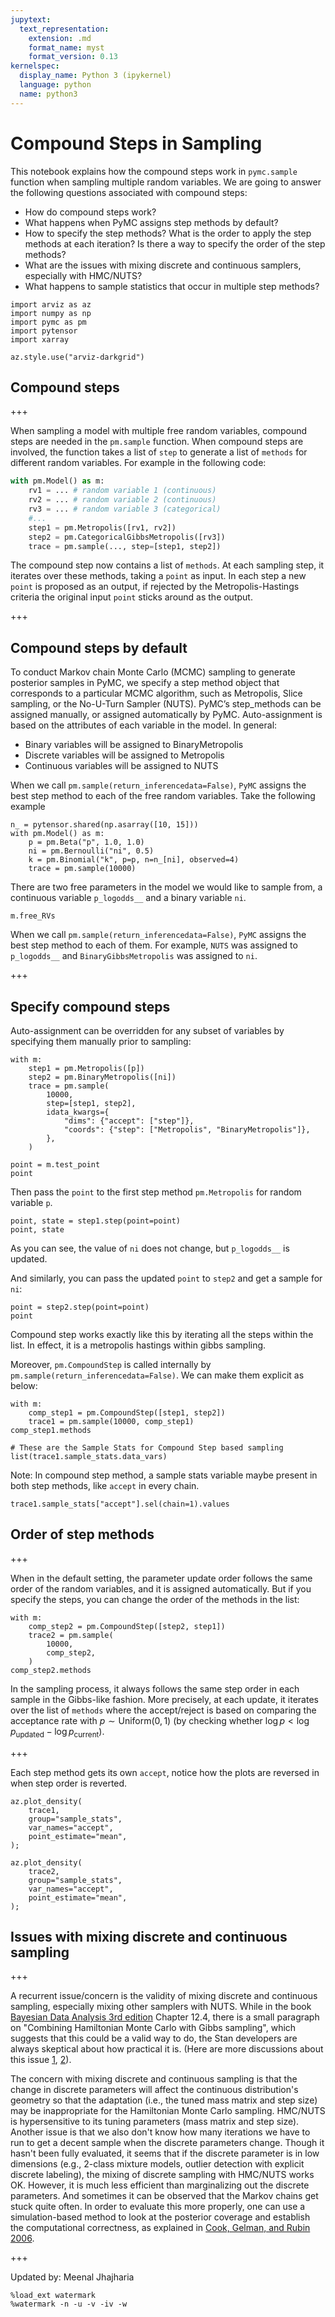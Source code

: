 ```yaml
---
jupytext:
  text_representation:
    extension: .md
    format_name: myst
    format_version: 0.13
kernelspec:
  display_name: Python 3 (ipykernel)
  language: python
  name: python3
---
```


# Compound Steps in Sampling
This notebook explains how the compound steps work in `pymc.sample` function when sampling multiple random variables. We are going to answer the following questions associated with compound steps:

- How do compound steps work?
- What happens when PyMC assigns step methods by default?
- How to specify the step methods? What is the order to apply the step methods at each iteration? Is there a way to specify the order of the step methods? 
- What are the issues with mixing discrete and continuous samplers, especially with HMC/NUTS?
- What happens to sample statistics that occur in multiple step methods?

```{code-cell} ipython3
import arviz as az
import numpy as np
import pymc as pm
import pytensor
import xarray
```

```{code-cell} ipython3
az.style.use("arviz-darkgrid")
```

## Compound steps

+++

When sampling a model with multiple free random variables, compound steps are needed in the `pm.sample` function. When compound steps are involved, the function takes a list of `step` to generate a list of `methods` for different random variables. For example in the following code:
```python
with pm.Model() as m:
    rv1 = ... # random variable 1 (continuous)
    rv2 = ... # random variable 2 (continuous)
    rv3 = ... # random variable 3 (categorical)
    #...
    step1 = pm.Metropolis([rv1, rv2])
    step2 = pm.CategoricalGibbsMetropolis([rv3])
    trace = pm.sample(..., step=[step1, step2])
```
The compound step now contains a list of `methods`. At each sampling step, it iterates over these methods, taking a `point` as input. In each step a new `point` is proposed as an output, if rejected by the Metropolis-Hastings criteria the original input `point` sticks around as the output.

+++

## Compound steps by default
To conduct Markov chain Monte Carlo (MCMC) sampling to generate posterior samples in PyMC, we specify a step method object that corresponds to a particular MCMC algorithm, such as Metropolis, Slice sampling, or the No-U-Turn Sampler (NUTS). PyMC’s step_methods can be assigned manually, or assigned automatically by PyMC. Auto-assignment is based on the attributes of each variable in the model. In general:

- Binary variables will be assigned to BinaryMetropolis
- Discrete variables will be assigned to Metropolis
- Continuous variables will be assigned to NUTS

When we call `pm.sample(return_inferencedata=False)`, `PyMC` assigns the best step method to each of the free random variables. Take the following example

```{code-cell} ipython3
n_ = pytensor.shared(np.asarray([10, 15]))
with pm.Model() as m:
    p = pm.Beta("p", 1.0, 1.0)
    ni = pm.Bernoulli("ni", 0.5)
    k = pm.Binomial("k", p=p, n=n_[ni], observed=4)
    trace = pm.sample(10000)
```

There are two free parameters in the model we would like to sample from, a continuous variable `p_logodds__` and a binary variable `ni`.

```{code-cell} ipython3
m.free_RVs
```

When we call `pm.sample(return_inferencedata=False)`, `PyMC` assigns the best step method to each of them. For example, `NUTS` was assigned to `p_logodds__` and `BinaryGibbsMetropolis` was assigned to `ni`.

+++

## Specify compound steps
Auto-assignment can be overridden for any subset of variables by specifying them manually prior to sampling:

```{code-cell} ipython3
with m:
    step1 = pm.Metropolis([p])
    step2 = pm.BinaryMetropolis([ni])
    trace = pm.sample(
        10000,
        step=[step1, step2],
        idata_kwargs={
            "dims": {"accept": ["step"]},
            "coords": {"step": ["Metropolis", "BinaryMetropolis"]},
        },
    )
```

```{code-cell} ipython3
point = m.test_point
point
```

Then pass the `point` to the first step method `pm.Metropolis` for random variable `p`.

```{code-cell} ipython3
point, state = step1.step(point=point)
point, state
```

As you can see, the value of  `ni` does not change, but `p_logodds__` is updated.

And similarly, you can pass the updated `point` to `step2` and get a sample for `ni`:

```{code-cell} ipython3
point = step2.step(point=point)
point
```

Compound step works exactly like this by iterating all the steps within the list. In effect, it is a metropolis hastings within gibbs sampling. 

Moreover, `pm.CompoundStep` is called internally by `pm.sample(return_inferencedata=False)`. We can make them explicit as below:

```{code-cell} ipython3
with m:
    comp_step1 = pm.CompoundStep([step1, step2])
    trace1 = pm.sample(10000, comp_step1)
comp_step1.methods
```

```{code-cell} ipython3
# These are the Sample Stats for Compound Step based sampling
list(trace1.sample_stats.data_vars)
```

Note: In compound step method, a sample stats variable maybe present in both step methods, like `accept` in every chain.

```{code-cell} ipython3
trace1.sample_stats["accept"].sel(chain=1).values
```

## Order of step methods

+++

When in the default setting, the parameter update order follows the same order of the random variables, and it is assigned automatically. But if you specify the steps, you can change the order of the methods in the list:

```{code-cell} ipython3
with m:
    comp_step2 = pm.CompoundStep([step2, step1])
    trace2 = pm.sample(
        10000,
        comp_step2,
    )
comp_step2.methods
```

In the sampling process, it always follows the same step order in each sample in the Gibbs-like fashion. More precisely, at each update, it iterates over the list of `methods` where the accept/reject is based on comparing the acceptance rate with $p \sim \text{Uniform}(0, 1)$ (by checking whether $\log p < \log p_{\text {updated}} - \log p_{\text {current}}$).

+++

Each step method gets its own `accept`, notice how the plots are reversed in when step order is reverted.

```{code-cell} ipython3
az.plot_density(
    trace1,
    group="sample_stats",
    var_names="accept",
    point_estimate="mean",
);
```

```{code-cell} ipython3
az.plot_density(
    trace2,
    group="sample_stats",
    var_names="accept",
    point_estimate="mean",
);
```

## Issues with mixing discrete and continuous sampling

+++

A recurrent issue/concern is the validity of mixing discrete and continuous sampling, especially mixing other samplers with NUTS. While in the book [Bayesian Data Analysis 3rd edition](http://www.stat.columbia.edu/~gelman/book/) Chapter 12.4, there is a small paragraph on "Combining Hamiltonian Monte Carlo with Gibbs sampling", which suggests that this could be a valid way to do, the Stan developers are always skeptical about how practical it is. (Here are more discussions about this issue [1](http://discourse.mc-stan.org/t/mcmc-sampling-does-not-work-when-execute/1918/47), [2](http://discourse.mc-stan.org/t/constraining-latent-factor-model-baysian-probabalisic-matrix-factorization-to-remove-multimodality/2152/21)). 

The concern with mixing discrete and continuous sampling is that the change in discrete parameters will affect the continuous distribution's geometry so that the adaptation (i.e., the tuned mass matrix and step size) may be inappropriate for the Hamiltonian Monte Carlo sampling. HMC/NUTS is hypersensitive to its tuning parameters (mass matrix and step size). Another issue is that we also don't know how many iterations we have to run to get a decent sample when the discrete parameters change. Though it hasn't been fully evaluated, it seems that if the discrete parameter is in low dimensions (e.g., 2-class mixture models, outlier detection with explicit discrete labeling), the mixing of discrete sampling with HMC/NUTS works OK. However, it is much less efficient than marginalizing out the discrete parameters. And sometimes it can be observed that the Markov chains get stuck quite often. In order to evaluate this more properly, one can use a simulation-based method to look at the posterior coverage and establish the computational correctness, as explained in [Cook, Gelman, and Rubin 2006](https://amstat.tandfonline.com/doi/abs/10.1198/106186006x136976).

+++

Updated by: Meenal Jhajharia

```{code-cell} ipython3
%load_ext watermark
%watermark -n -u -v -iv -w
```
